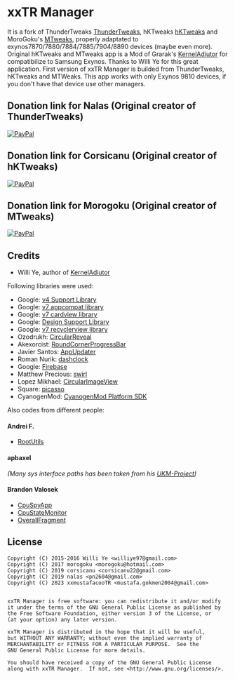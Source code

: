 # xxTR Manager

It is a fork of ThunderTweaks [ThunderTweaks](https://github.com/ThunderStorms21th/ThunderTweaks), hKTweaks [hKTweaks](https://github.com/corsicanu/hKtweaks) and MoroGoku's [MTweaks](https://github.com/morogoku/MTweaks-KernelAdiutorMOD), properly adaptated to exynos7870/7880/7884/7885/7904/8890 devices (maybe even more).
Original hKTweaks and MTweaks app is a Mod of Grarak's [KernelAdiutor](https://github.com/Grarak/KernelAdiutor) for compatibilize to Samsung Exynos.
Thanks to Willi Ye for this great application.
First version of xxTR Manager is builded from ThunderTweaks, hKTweaks and MTWeaks.
This app works with only Exynos 9810 devices, if you don't have that device use other managers.

## Donation link for Nalas (Original creator of ThunderTweaks)
[![PayPal](https://www.paypalobjects.com/webstatic/mktg/Logo/pp-logo-200px.png)](https://paypal.me/pnalas)

## Donation link for Corsicanu (Original creator of hKTweaks)
[![PayPal](https://www.paypalobjects.com/webstatic/mktg/Logo/pp-logo-200px.png)](https://paypal.me/corsicanu)

## Donation link for Morogoku (Original creator of MTweaks)
[![PayPal](https://www.paypalobjects.com/webstatic/mktg/Logo/pp-logo-200px.png)](https://paypal.me/morogoku)


## Credits
* Willi Ye, author of [KernelAdiutor](https://github.com/Grarak/KernelAdiutor)

Following libraries were used:

* Google: [v4 Support Library](https://developer.android.com/topic/libraries/support-library/features.html#v4)
* Google: [v7 appcompat library](https://developer.android.com/topic/libraries/support-library/features.html#v7)
* Google: [v7 cardview library](https://developer.android.com/topic/libraries/support-library/features.html#v7)
* Google: [Design Support Library](https://developer.android.com/topic/libraries/support-library/features.html#design)
* Google: [v7 recyclerview library](https://developer.android.com/topic/libraries/support-library/features.html#v7)
* Ozodrukh: [CircularReveal](https://github.com/ozodrukh/CircularReveal)
* Akexorcist: [RoundCornerProgressBar](https://github.com/akexorcist/Android-RoundCornerProgressBar)
* Javier Santos: [AppUpdater](https://github.com/javiersantos/AppUpdater)
* Roman Nurik: [dashclock](https://github.com/romannurik/dashclock)
* Google: [Firebase](https://firebase.google.com)
* Matthew Precious: [swirl](https://github.com/mattprecious/swirl)
* Lopez Mikhael: [CircularImageView](https://github.com/lopspower/CircularImageView)
* Square: [picasso](https://github.com/square/picasso)
* CyanogenMod: [CyanogenMod Platform SDK](https://github.com/CyanogenMod/cm_platform_sdk)

Also codes from different people:

#### Andrei F.

* [RootUtils](https://github.com/Grarak/KernelAdiutor/blob/master/app/src/main/java/com/grarak/kerneladiutor/utils/root/RootUtils.java)

#### apbaxel

_(Many sys interface paths has been taken from his [UKM-Project](https://github.com/apbaxel/UKM))_

#### Brandon Valosek

* [CpuSpyApp](https://github.com/Grarak/KernelAdiutor/blob/master/app/src/main/java/com/bvalosek/cpuspy/CpuSpyApp.java)
* [CpuStateMonitor](https://github.com/Grarak/KernelAdiutor/blob/master/app/src/main/java/com/bvalosek/cpuspy/CpuStateMonitor.java)
* [OverallFragment](https://github.com/Grarak/KernelAdiutor/blob/master/app/src/main/java/com/grarak/kerneladiutor/fragments/statistics/OverallFragment.java)

## License

    Copyright (C) 2015-2016 Willi Ye <williye97@gmail.com>
    Copyright (C) 2017 morogoku <morogoku@hotmail.com>
    Copyright (C) 2019 corsicanu <corsicanu22@gmail.com>
    Copyright (C) 2019 nalas <pn2604@gmail.com>
    Copyright (C) 2023 xxmustafacooTR <mustafa.gokmen2004@gmail.com>
	
    
    xxTR Manager is free software: you can redistribute it and/or modify
    it under the terms of the GNU General Public License as published by
    the Free Software Foundation, either version 3 of the License, or
    (at your option) any later version.
    
    xxTR Manager is distributed in the hope that it will be useful,
    but WITHOUT ANY WARRANTY; without even the implied warranty of
    MERCHANTABILITY or FITNESS FOR A PARTICULAR PURPOSE.  See the
    GNU General Public License for more details.
    
    You should have received a copy of the GNU General Public License
    along with xxTR Manager.  If not, see <http://www.gnu.org/licenses/>.
